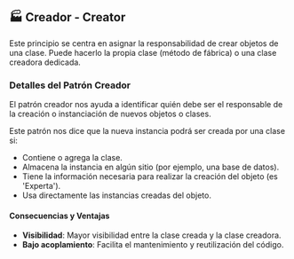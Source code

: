 ## 🏭 Creador - Creator

Este principio se centra en asignar la responsabilidad de crear objetos de una clase. Puede hacerlo la propia clase (método de fábrica) o una clase creadora dedicada.

### Detalles del Patrón Creador
El patrón creador nos ayuda a identificar quién debe ser el responsable de la creación o instanciación de nuevos objetos o clases.

Este patrón nos dice que la nueva instancia podrá ser creada por una clase si:
- Contiene o agrega la clase.
- Almacena la instancia en algún sitio (por ejemplo, una base de datos).
- Tiene la información necesaria para realizar la creación del objeto (es 'Experta').
- Usa directamente las instancias creadas del objeto.

#### Consecuencias y Ventajas
- **Visibilidad**: Mayor visibilidad entre la clase creada y la clase creadora.
- **Bajo acoplamiento**: Facilita el mantenimiento y reutilización del código.